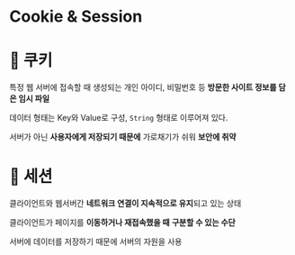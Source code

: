# Cookie & Session

# 📌 쿠키

특정 웹 서버에 접속할 때 생성되는 개인 아이디, 비밀번호 등 **방문한 사이트 정보를 담은 임시 파일**

데이터 형태는 Key와 Value로 구성, `String` 형태로 이루어져 있다.

서버가 아닌 **사용자에게 저장되기 때문에** 가로채기가 쉬워 **보안에 취약**

# 📌 세션

클라이언트와 웹서버간 **네트워크 연결이 지속적으로 유지**되고 있는 상태

클라이언트가 페이지를 **이동하거나 재접속했을 때** **구분할 수 있는 수단**

서버에 데이터를 저장하기 때문에 서버의 자원을 사용